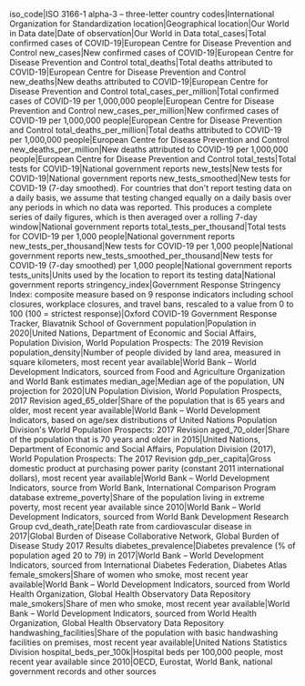 iso_code|ISO 3166-1 alpha-3 – three-letter country codes|International Organization for Standardization location|Geographical location|Our World in Data date|Date of observation|Our World in Data total_cases|Total confirmed cases of COVID-19|European Centre for Disease Prevention and Control new_cases|New confirmed cases of COVID-19|European Centre for Disease Prevention and Control total_deaths|Total deaths attributed to COVID-19|European Centre for Disease Prevention and Control new_deaths|New deaths attributed to COVID-19|European Centre for Disease Prevention and Control total_cases_per_million|Total confirmed cases of COVID-19 per 1,000,000 people|European Centre for Disease Prevention and Control new_cases_per_million|New confirmed cases of COVID-19 per 1,000,000 people|European Centre for Disease Prevention and Control total_deaths_per_million|Total deaths attributed to COVID-19 per 1,000,000 people|European Centre for Disease Prevention and Control new_deaths_per_million|New deaths attributed to COVID-19 per 1,000,000 people|European Centre for Disease Prevention and Control total_tests|Total tests for COVID-19|National government reports new_tests|New tests for COVID-19|National government reports new_tests_smoothed|New tests for COVID-19 (7-day smoothed). For countries that don't report testing data on a daily basis, we assume that testing changed equally on a daily basis over any periods in which no data was reported. This produces a complete series of daily figures, which is then averaged over a rolling 7-day window|National government reports total_tests_per_thousand|Total tests for COVID-19 per 1,000 people|National government reports new_tests_per_thousand|New tests for COVID-19 per 1,000 people|National government reports new_tests_smoothed_per_thousand|New tests for COVID-19 (7-day smoothed) per 1,000 people|National government reports tests_units|Units used by the location to report its testing data|National government reports stringency_index|Government Response Stringency Index: composite measure based on 9 response indicators including school closures, workplace closures, and travel bans, rescaled to a value from 0 to 100 (100 = strictest response)|Oxford COVID-19 Government Response Tracker, Blavatnik School of Government population|Population in 2020|United Nations, Department of Economic and Social Affairs, Population Division, World Population Prospects: The 2019 Revision population_density|Number of people divided by land area, measured in square kilometers, most recent year available|World Bank – World Development Indicators, sourced from Food and Agriculture Organization and World Bank estimates median_age|Median age of the population, UN projection for 2020|UN Population Division, World Population Prospects, 2017 Revision aged_65_older|Share of the population that is 65 years and older, most recent year available|World Bank – World Development Indicators, based on age/sex distributions of United Nations Population Division's World Population Prospects: 2017 Revision aged_70_older|Share of the population that is 70 years and older in 2015|United Nations, Department of Economic and Social Affairs, Population Division (2017), World Population Prospects: The 2017 Revision gdp_per_capita|Gross domestic product at purchasing power parity (constant 2011 international dollars), most recent year available|World Bank – World Development Indicators, source from World Bank, International Comparison Program database extreme_poverty|Share of the population living in extreme poverty, most recent year available since 2010|World Bank – World Development Indicators, sourced from World Bank Development Research Group cvd_death_rate|Death rate from cardiovascular disease in 2017|Global Burden of Disease Collaborative Network, Global Burden of Disease Study 2017 Results diabetes_prevalence|Diabetes prevalence (% of population aged 20 to 79) in 2017|World Bank – World Development Indicators, sourced from International Diabetes Federation, Diabetes Atlas female_smokers|Share of women who smoke, most recent year available|World Bank – World Development Indicators, sourced from World Health Organization, Global Health Observatory Data Repository male_smokers|Share of men who smoke, most recent year available|World Bank – World Development Indicators, sourced from World Health Organization, Global Health Observatory Data Repository handwashing_facilities|Share of the population with basic handwashing facilities on premises, most recent year available|United Nations Statistics Division hospital_beds_per_100k|Hospital beds per 100,000 people, most recent year available since 2010|OECD, Eurostat, World Bank, national government records and other sources
